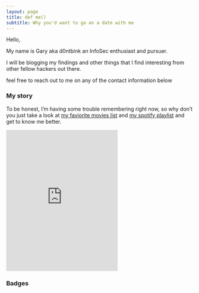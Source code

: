 ```yaml
---
layout: page
title: def me()
subtitle: Why you'd want to go on a date with me
---
```

Hello,

My name is Gary aka d0ntbink an InfoSec enthusiast and pursuer.

I will be blogging my findings and other things that I find interesting from other fellow hackers out there.

feel free to reach out to me on any of the contact information below


### My story

To be honest, I’m having some trouble remembering right now, so why don’t you just take a look at [my faviorite movies list](https://letterboxd.com/d0ntblink/list/my-top-movies-in-no-order/) and [my spotify playlist](https://open.spotify.com/playlist/6mLl0yH6EfhuqrDm2alXXA?si=e7vDGeQGRjyU4uUV8GyfOQ) and get to know me better.

<iframe src="https://open.spotify.com/embed/playlist/6mLl0yH6EfhuqrDm2alXXA" width="300" height="380" frameborder="0" allowtransparency="true" allow="encrypted-media"></iframe>

### Badges
<script src="https://www.hackthebox.eu/badge/466368"></script>